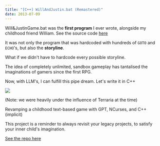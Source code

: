 ```yaml
---
title: "[C++] WillAndJustin.bat (Remastered)"
date: 2013-07-09
---
```


Will&JustinGame.bat was the **first program** I ever wrote, alongside my childhood friend William. See the source code [here](https://github.com/jl33-ai/legacy-projects/blob/main/first-program-ever/Will%26JustinGame.bat)

It was not only the program that was hardcoded with hundreds of `GOTO` and `ECHO`'s, but also the **storyline**.

What if we didn't have to hardcode every possible storyline. 

The idea of completely unlimited, sandbox gameplay has tantalised the imaginations of gamers since the first RPG.

Now, with LLM's, I can fulfill this pipe dream. Let's write it in C++

![](https://uploads-ssl.webflow.com/655b09278fbbaaf6dd088d8a/657e3718728c9a60887c5270_header.jpg)

(Note: we were heavily under the influence of Terraria at the time) 

‍Revamping a childhood text-based game with GPT, NCurses, and C++
(implicit)



This project is a reminder to always revisit your legacy projects, to satisfy your inner child's imagination.

[See the repo here]()